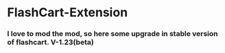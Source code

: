 # FlashCart-Extension
### I love to mod the mod, so here some upgrade in stable version of **flashcart. V-1.23(beta)**
